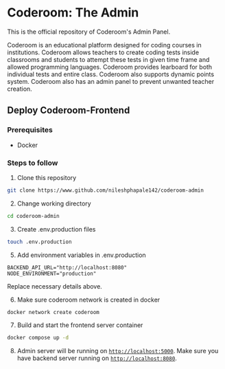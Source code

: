 # Coderoom: The Admin
This is the official repository of Coderoom's Admin Panel.

Coderoom is an educational platform designed for coding courses in institutions.
Coderoom allows teachers to create coding tests inside classrooms and students to 
attempt these tests in given time frame and allowed programming languages. Coderoom 
provides learboard for both individual tests and entire class. Coderoom also supports dynamic
points system. Coderoom also has an admin panel to prevent unwanted teacher creation.


## Deploy Coderoom-Frontend

### Prerequisites 
- Docker
### Steps to follow

1. Clone this repository
```bash
git clone https://www.github.com/nileshphapale142/coderoom-admin
```

2. Change working directory
```bash
cd coderoom-admin
```

3. Create  .env.production files
```bash
touch .env.production
```

5. Add environment variables in .env.production
```
BACKEND_API_URL="http://localhost:8080"
NODE_ENVIRONMENT="production"
```

Replace necessary details above.

6. Make sure coderoom network is created in docker
```bash
docker network create coderoom
```

7. Build and start the frontend server container
```bash
docker compose up -d
```

8. Admin server will be running on [`http://localhost:5000`](http://localhost:5000). 
Make sure you have backend server running on [`http://localhost:8080`](http://localhost:8080).